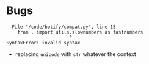 # Bugs

```
  File "/code/botify/compat.py", line 15
    from . import utils.slownumbers as fastnumbers
                       ^
SyntaxError: invalid syntax
```

* replacing `unicode` with `str` whatever the context
